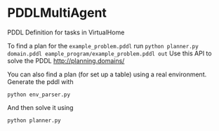 # PDDLMultiAgent
PDDL Definition for tasks in VirtualHome

To find a plan for the `example_problem.pddl` run
```python planner.py domain.pddl eample_program/example_problem.pddl out```
Use this API to solve the PDDL http://planning.domains/


You can also find a plan (for set up a table) using a real environment. Generate the pddl with

```
python env_parser.py
```

And then solve it using
```
python planner.py
```
